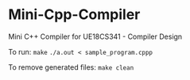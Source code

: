 # Mini-Cpp-Compiler
Mini C++ Compiler for UE18CS341 - Compiler Design

To run:
```make```
```./a.out < sample_program.cppp```

To remove generated files:
```make clean```
